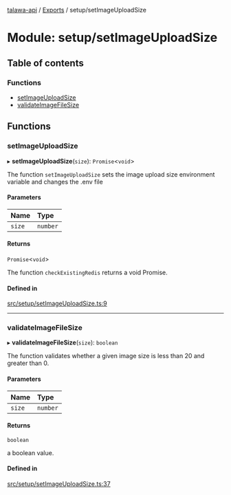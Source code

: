 [talawa-api](../README.md) / [Exports](../modules.md) / setup/setImageUploadSize

# Module: setup/setImageUploadSize

## Table of contents

### Functions

- [setImageUploadSize](setup_setImageUploadSize.md#setimageuploadsize)
- [validateImageFileSize](setup_setImageUploadSize.md#validateimagefilesize)

## Functions

### setImageUploadSize

▸ **setImageUploadSize**(`size`): `Promise`\<`void`\>

The function `setImageUploadSize` sets the image upload size environment variable and changes the .env file

#### Parameters

| Name | Type |
| :------ | :------ |
| `size` | `number` |

#### Returns

`Promise`\<`void`\>

The function `checkExistingRedis` returns a void Promise.

#### Defined in

[src/setup/setImageUploadSize.ts:9](https://github.com/PalisadoesFoundation/talawa-api/blob/3eeb2af/src/setup/setImageUploadSize.ts#L9)

___

### validateImageFileSize

▸ **validateImageFileSize**(`size`): `boolean`

The function validates whether a given image size is less than 20 and greater than 0.

#### Parameters

| Name | Type |
| :------ | :------ |
| `size` | `number` |

#### Returns

`boolean`

a boolean value.

#### Defined in

[src/setup/setImageUploadSize.ts:37](https://github.com/PalisadoesFoundation/talawa-api/blob/3eeb2af/src/setup/setImageUploadSize.ts#L37)
